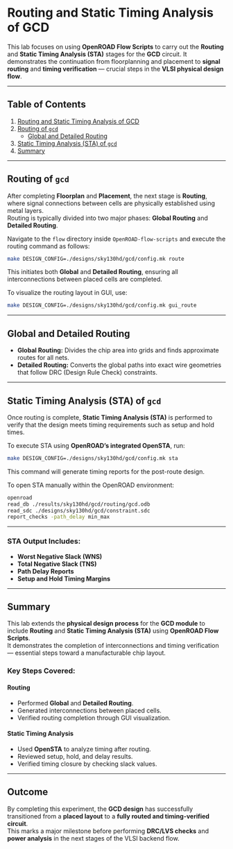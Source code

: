# Routing and Static Timing Analysis of GCD  

This lab focuses on using **OpenROAD Flow Scripts** to carry out the **Routing** and **Static Timing Analysis (STA)** stages for the **GCD** circuit. It demonstrates the continuation from floorplanning and placement to **signal routing** and **timing verification** — crucial steps in the **VLSI physical design flow**.

---

## Table of Contents

1. [Routing and Static Timing Analysis of GCD](#routing-and-static-timing-analysis-of-gcd)  
2. [Routing of `gcd`](#routing-of-gcd)  
   - [Global and Detailed Routing](#global-and-detailed-routing)  
3. [Static Timing Analysis (STA) of `gcd`](#static-timing-analysis-sta-of-gcd)  
4. [Summary](#summary-routing-and-static-timing-analysis-of-gcd-using-openroad-flow-scripts)  

---

## Routing of `gcd`

After completing **Floorplan** and **Placement**, the next stage is **Routing**, where signal connections between cells are physically established using metal layers.  
Routing is typically divided into two major phases: **Global Routing** and **Detailed Routing**.

Navigate to the `flow` directory inside `OpenROAD-flow-scripts` and execute the routing command as follows:

```bash
make DESIGN_CONFIG=./designs/sky130hd/gcd/config.mk route
```

This initiates both **Global** and **Detailed Routing**, ensuring all interconnections between placed cells are completed.

To visualize the routing layout in GUI, use:
```bash
make DESIGN_CONFIG=./designs/sky130hd/gcd/config.mk gui_route
```
---

## Global and Detailed Routing

- **Global Routing:** Divides the chip area into grids and finds approximate routes for all nets.  
- **Detailed Routing:** Converts the global paths into exact wire geometries that follow DRC (Design Rule Check) constraints.

---

## Static Timing Analysis (STA) of `gcd`

Once routing is complete, **Static Timing Analysis (STA)** is performed to verify that the design meets timing requirements such as setup and hold times.

To execute STA using **OpenROAD’s integrated OpenSTA**, run:
```bash
make DESIGN_CONFIG=./designs/sky130hd/gcd/config.mk sta
```
This command will generate timing reports for the post-route design.

To open STA manually within the OpenROAD environment:
```bash
openroad
read_db ./results/sky130hd/gcd/routing/gcd.odb
read_sdc ./designs/sky130hd/gcd/constraint.sdc
report_checks -path_delay min_max
```
---

### STA Output Includes:
- **Worst Negative Slack (WNS)**  
- **Total Negative Slack (TNS)**  
- **Path Delay Reports**  
- **Setup and Hold Timing Margins**

---

## Summary

This lab extends the **physical design process** for the **GCD module** to include **Routing** and **Static Timing Analysis (STA)** using **OpenROAD Flow Scripts**.  
It demonstrates the completion of interconnections and timing verification — essential steps toward a manufacturable chip layout.

### Key Steps Covered:

#### Routing
- Performed **Global** and **Detailed Routing**.  
- Generated interconnections between placed cells.  
- Verified routing completion through GUI visualization.  

#### Static Timing Analysis
- Used **OpenSTA** to analyze timing after routing.  
- Reviewed setup, hold, and delay results.  
- Verified timing closure by checking slack values.  

---

## Outcome

By completing this experiment, the **GCD design** has successfully transitioned from a **placed layout** to a **fully routed and timing-verified circuit**.  
This marks a major milestone before performing **DRC/LVS checks** and **power analysis** in the next stages of the VLSI backend flow.
